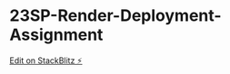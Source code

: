 # 23SP-Render-Deployment-Assignment

[Edit on StackBlitz ⚡️](https://stackblitz.com/edit/node-44uffu)